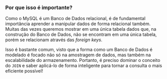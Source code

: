 ### Por que isso é importante?

Como o MySQL é um Banco de Dados relacional, é de fundamental importância aprender a manipular dados de forma relacional também. Muitas das vezes queremos mostrar em uma única tabela dados que, na construção do Banco de Dados, não se encontram em uma única tabela, porém se relacionam através das *foreign keys*.  

Isso é bastante comum, visto que a forma como um Banco de Dados é modelado é focado não só na amostragem de dados, mas também na escalabilidade do armazenamento. Portanto, é preciso dominar o conceito do ``JOIN`` e saber aplicá-lo de forma inteligente para tornar a consulta o mais eficiente possível!